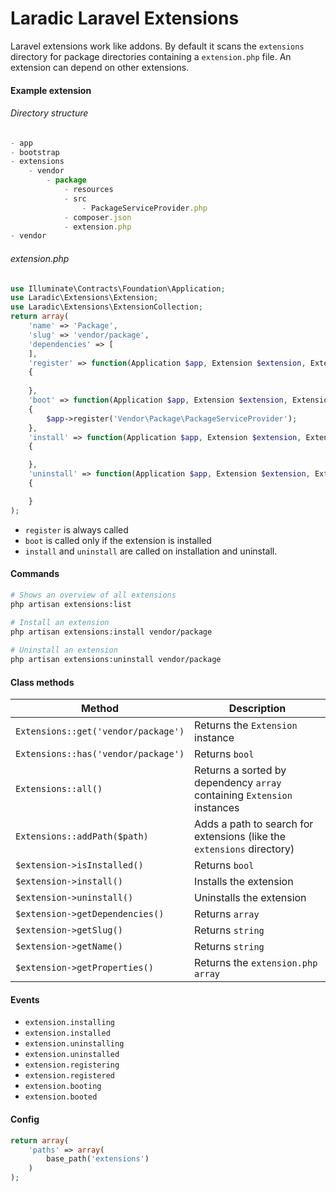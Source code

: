 Laradic Laravel Extensions
===============================

Laravel extensions work like addons. By default it scans the `extensions` directory for package directories containing a `extension.php` file.
An extension can depend on other extensions. 

#### Example extension
###### Directory structure
```js
- app
- bootstrap
- extensions
    - vendor
        - package
            - resources
            - src
                - PackageServiceProvider.php
            - composer.json
            - extension.php
- vendor
```

###### extension.php
```php
use Illuminate\Contracts\Foundation\Application;
use Laradic\Extensions\Extension;
use Laradic\Extensions\ExtensionCollection;
return array(
    'name' => 'Package',
    'slug' => 'vendor/package',
    'dependencies' => [
    ],
    'register' => function(Application $app, Extension $extension, ExtensionCollection $extensions)
    {
        
    },
    'boot' => function(Application $app, Extension $extension, ExtensionCollection $extensions)
    {
        $app->register('Vendor\Package\PackageServiceProvider');
    },
    'install' => function(Application $app, Extension $extension, ExtensionCollection $extensions)
    {

    },
    'uninstall' => function(Application $app, Extension $extension, ExtensionCollection $extensions)
    {

    }
);
```
  
- `register` is always called
- `boot` is called only if the extension is installed
- `install` and `uninstall` are called on installation and uninstall.


#### Commands
```sh
# Shows an overview of all extensions
php artisan extensions:list 

# Install an extension
php artisan extensions:install vendor/package
 
# Uninstall an extension
php artisan extensions:uninstall vendor/package 
```

#### Class methods
| Method | Description |
|--------|-------------|
| `Extensions::get('vendor/package')` | Returns the `Extension` instance |
| `Extensions::has('vendor/package')` | Returns `bool` |
| `Extensions::all()` | Returns a sorted by dependency `array` containing `Extension` instances |
| `Extensions::addPath($path)` | Adds a path to search for extensions (like the `extensions` directory) |
| `$extension->isInstalled()` | Returns `bool` |
| `$extension->install()` | Installs the extension |
| `$extension->uninstall()` | Uninstalls the extension |
| `$extension->getDependencies()` | Returns `array` |
| `$extension->getSlug()` | Returns `string` |
| `$extension->getName()` | Returns `string` |
| `$extension->getProperties()` | Returns the `extension.php` `array` |

#### Events
- `extension.installing`
- `extension.installed`
- `extension.uninstalling`
- `extension.uninstalled`
- `extension.registering`
- `extension.registered`
- `extension.booting`
- `extension.booted`

#### Config
```php
return array(
    'paths' => array(
        base_path('extensions')
    )
);
```
